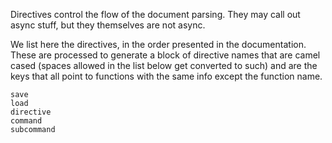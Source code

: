 Directives control the flow of the document parsing. They may call out async
stuff, but they themselves are not async. 

We list here the directives, in the order presented in the documentation.
These are processed to generate a block of directive names that are camel
cased (spaces allowed in the list below get converted to such) and are the
keys that all point to functions with the same info except the function name. 

    save
    load
    directive
    command
    subcommand


